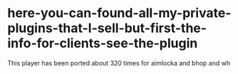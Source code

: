 # here-you-can-found-all-my-private-plugins-that-I-sell-but-first-the-info-for-clients-see-the-plugin
 This player has been ported about 320 times for aimlocka and bhop and wh
